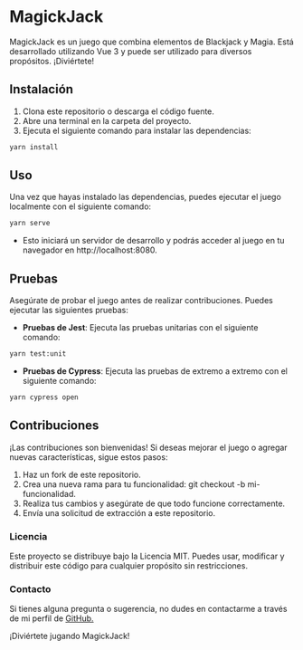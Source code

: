 # MagickJack

MagickJack es un juego que combina elementos de Blackjack y Magia. Está desarrollado utilizando Vue 3 y puede ser utilizado para diversos propósitos. ¡Diviértete!

## Instalación

1. Clona este repositorio o descarga el código fuente.
2. Abre una terminal en la carpeta del proyecto.
3. Ejecuta el siguiente comando para instalar las dependencias:

```bash
yarn install
```

## Uso
Una vez que hayas instalado las dependencias, puedes ejecutar el juego localmente con el siguiente comando:

```bash
yarn serve
```

- Esto iniciará un servidor de desarrollo y podrás acceder al juego en tu navegador en http://localhost:8080.

## Pruebas
Asegúrate de probar el juego antes de realizar contribuciones. Puedes ejecutar las siguientes pruebas:

- **Pruebas de Jest**: Ejecuta las pruebas unitarias con el siguiente comando:

```bash
yarn test:unit
```

- **Pruebas de Cypress**: Ejecuta las pruebas de extremo a extremo con el siguiente comando:

```bash
yarn cypress open
```
## Contribuciones
¡Las contribuciones son bienvenidas! Si deseas mejorar el juego o agregar nuevas características, sigue estos pasos:

1. Haz un fork de este repositorio.
1. Crea una nueva rama para tu funcionalidad: git checkout -b mi-funcionalidad.
1. Realiza tus cambios y asegúrate de que todo funcione correctamente.
1. Envía una solicitud de extracción a este repositorio.

### Licencia
Este proyecto se distribuye bajo la Licencia MIT. Puedes usar, modificar y distribuir este código para cualquier propósito sin restricciones.

### Contacto
Si tienes alguna pregunta o sugerencia, no dudes en contactarme a través de mi perfil de [GitHub.](https://github.com/navalagamella)

¡Diviértete jugando MagickJack!


